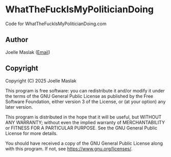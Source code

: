 # WhatTheFuckIsMyPoliticianDoing
Code for WhatTheFuckIsMyPoliticianDoing.com

## Author

Joelle Maslak ([Email](mailto:jmaslak@antelope.net))

## Copyright

Copyright (C) 2025 Joelle Maslak

This program is free software: you can redistribute it and/or modify
it under the terms of the GNU General Public License as published by
the Free Software Foundation, either version 3 of the License, or
(at your option) any later version.

This program is distributed in the hope that it will be useful,
but WITHOUT ANY WARRANTY; without even the implied warranty of
MERCHANTABILITY or FITNESS FOR A PARTICULAR PURPOSE.  See the
GNU General Public License for more details.

You should have received a copy of the GNU General Public License
along with this program.  If not, see <https://www.gnu.org/licenses/>.
